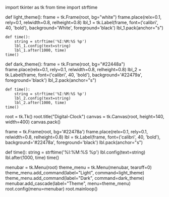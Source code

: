 import tkinter as tk
from time import strftime


def light_theme():
    frame = tk.Frame(root, bg="white")
    frame.place(relx=0.1, rely=0.1, relwidth=0.8, relheight=0.8)
    lbl_1 = tk.Label(frame, font=('calibri', 40, 'bold'),
                     background='White', foreground='black')
    lbl_1.pack(anchor="s")

    def time():
        string = strftime('%I:%M:%S %p')
        lbl_1.config(text=string)
        lbl_1.after(1000, time)
    time()


def dark_theme():
    frame = tk.Frame(root, bg="#22448a")
    frame.place(relx=0.1, rely=0.1, relwidth=0.8, relheight=0.8)
    lbl_2 = tk.Label(frame, font=('calibri', 40, 'bold'),
                     background='#22479a', foreground='black')
    lbl_2.pack(anchor="s")

    def time():
        string = strftime('%I:%M:%S %p')
        lbl_2.config(text=string)
        lbl_2.after(1000, time)
    time()


root = tk.Tk()
root.title("Digital-Clock")
canvas = tk.Canvas(root, height=140, width=400)
canvas.pack()

frame = tk.Frame(root, bg='#22478a')
frame.place(relx=0.1, rely=0.1, relwidth=0.8, relheight=0.8)
lbl = tk.Label(frame, font=('calibri', 40, 'bold'),
                     background='#22478a', foreground='black')
lbl.pack(anchor="s")

def time():
    string = strftime('%I:%M:%S %p')
    lbl.config(text=string)
    lbl.after(1000, time)
time()

menubar = tk.Menu(root)
theme_menu = tk.Menu(menubar, tearoff=0)
theme_menu.add_command(label="Light", command=light_theme)
theme_menu.add_command(label="Dark", command=dark_theme)
menubar.add_cascade(label="Theme", menu=theme_menu)
root.config(menu=menubar)
root.mainloop()